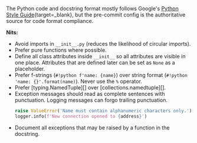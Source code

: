 The Python code and docstring format mostly follows Google's
[Python Style Guide](https://google.github.io/styleguide/pyguide.html){target=_blank},
but the pre-commit config is the authoritative source for code format
compliance.

**Nits:**

* Avoid imports in `__init__.py` (reduces the likelihood of circular imports).
* Prefer pure functions where possible.
* Define all class attributes inside `__init__` so all attributes are visible
  in one place. Attributes that are defined later can be set as `None`
  as a placeholder.
* Prefer f-strings (`#!python f'name: {name}`) over string format
  (`#!python 'name: {}'.format(name)`). Never use the `%` operator.
* Prefer [typing.NamedTuple][] over [collections.namedtuple][].
* Exception messages should read as complete sentences with punctuation.
  Logging messages can forgo trailing punctuation.
  ```python
  raise ValueError('Name must contain alphanumeric characters only.')
  logger.info(f'New connection opened to {address}')
  ```
* Document all exceptions that may be raised by a function in the docstring.
